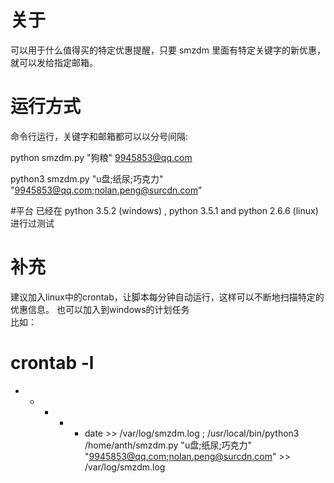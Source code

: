 # 关于
可以用于什么值得买的特定优惠提醒，只要 smzdm 里面有特定关键字的新优惠， 就可以发给指定邮箱。



# 运行方式  
命令行运行，关键字和邮箱都可以以分号间隔:  

python   smzdm.py "狗粮" 9945853@qq.com  

python3  smzdm.py "u盘;纸尿;巧克力" "9945853@qq.com;nolan.peng@surcdn.com"  

#平台
已经在  python 3.5.2 (windows) , python 3.5.1 and python 2.6.6 (linux)  进行过测试  

# 补充
建议加入linux中的crontab，让脚本每分钟自动运行，这样可以不断地扫描特定的优惠信息。 也可以加入到windows的计划任务  
比如：  
# crontab  -l  
* * * * *   date >> /var/log/smzdm.log ; /usr/local/bin/python3  /home/anth/smzdm.py "u盘;纸尿;巧克力" "9945853@qq.com;nolan.peng@surcdn.com" >> /var/log/smzdm.log
